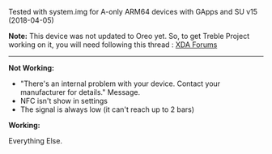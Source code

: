 Tested with system.img for A-only ARM64 devices with GApps and SU v15 (2018-04-05)

**Note:** This device was not updated to Oreo yet. So, to get Treble Project working on it, you will need following this thread : [XDA Forums](https://forum.xda-developers.com/p8lite/p8-lite-2017-discussion/guide-holy-emui8-treble-rom-pra-lx1-t3773216)

***
**Not Working:**

- "There's an internal problem with your device. Contact your manufacturer for details." Message.
- NFC isn't show in settings
- The signal is always low (it can't reach up to 2 bars)

**Working:**

Everything Else.
